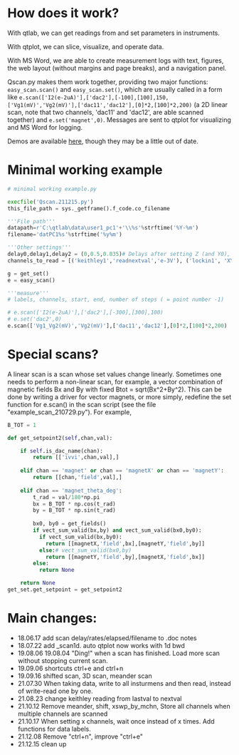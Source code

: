 # How does it work?

With qtlab, we can get readings from and set parameters in instruments.

With qtplot, we can slice, visualize, and operate data.

With MS Word, we are able to create measurement logs with text, figures, the web layout (without margins and page breaks), and a navigation panel.

Qscan.py makes them work together, providing two major functions: `easy_scan.scan()` and `easy_scan.set()`, which are usually called in a form like `e.scan(['I2(e-2uA)'],['dac2'],[-100],[100],150,['Vg1(mV)','Vg2(mV)'],['dac11','dac12'],[0]*2,[100]*2,200)` (a 2D linear scan, note that two channels, 'dac11' and 'dac12', are able scanned together) and `e.set('magnet',0)`. Messages are sent to qtplot for visualizing and MS Word for logging.

Demos are available [here](https://cover-me.github.io/2019/03/31/qtplot-demo.html), though they may be a little out of date.

# Minimal working example

```python
# minimal working example.py

execfile('Qscan.211215.py')
this_file_path = sys._getframe().f_code.co_filename

'''File path'''
datapath=r'C:\qtlab\data\user1_pc1'+'\\%s'%strftime('%Y-%m')
filename='datPC1%s'%strftime('%y%m')

'''Other settings'''
delay0,delay1,delay2 = (0,0.5,0.035)# Delays after setting Z (and Y0), Y (and X0), X. Lockin:(0,10*tau,1.5tau-10tau) DC:(0,1,0.1)
channels_to_read = [('keithley1','readnextval','e-3V'), ('lockin1', 'XY', 'e-3V,ac10nA')]# ('fridge', 'MC', 'K')

g = get_set()
e = easy_scan()

'''measure'''
# labels, channels, start, end, number of steps ( = point number -1)

# e.scan(['I2(e-2uA)'],['dac2'],[-300],[300],100)
# e.set('dac2',0)
e.scan(['Vg1_Vg2(mV)','Vg2(mV)'],['dac11','dac12'],[0]*2,[100]*2,200)

```

# Special scans?

A linear scan is a scan whose set values change linearly. Sometimes one needs to perform a non-linear scan, for example, a vector combination of magnetic fields Bx and By with fixed Btot = sqrt(Bx^2+By^2). This can be done by writing a driver for vector magnets, or more simply, redefine the set function for e.scan() in the scan script (see the file "example_scan_210729.py"). For example,

```python
B_TOT = 1

def get_setpoint2(self,chan,val):

    if self.is_dac_name(chan):
        return [['ivvi',chan,val],]
        
    elif chan == 'magnet' or chan == 'magnetX' or chan == 'magnetY':
        return [[chan,'field',val],]
        
    elif chan == 'magnet_theta_deg':
        t_rad = val/180*np.pi
        bx = B_TOT * np.cos(t_rad)
        by = B_TOT * np.sin(t_rad)
        
        bx0, by0 = get_fields()
        if vect_sum_valid(bx,by) and vect_sum_valid(bx0,by0):
          if vect_sum_valid(bx,by0):
            return [[magnetX,'field',bx],[magnetY,'field',by]]
          else:# vect_sum_valid(bx0,by)
            return [[magnetY,'field',by],[magnetX,'field',bx]]
        else:
          return None

    return None
get_set.get_setpoint = get_setpoint2
```


# Main changes:
- 18.06.17 add scan delay/rates/elapsed/filename to .doc notes
- 18.07.22 add _scan1d. auto qtplot now works with 1d bwd
- 19.08.06 19.08.04 "Ding!" when a scan has finished. Load more scan without stopping current scan.
- 19.09.06 shortcuts ctrl+e and ctrl+n
- 19.09.16 shifted scan, 3D scan, meander scan
- 21.07.30 When taking data, write to all insturmens and then read, instead of write-read one by one.
- 21.08.23 change keithley reading from lastval to nextval
- 21.10.12 Remove meander, shift, xswp_by_mchn, Store all channels when multiple channels are scanned
- 21.10.17 When setting x channels, wait once instead of x times. Add functions for data labels.
- 21.12.08 Remove "ctrl+n", improve "ctrl+e"
- 21.12.15 clean up
